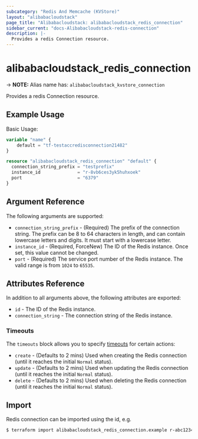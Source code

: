 ```yaml
---
subcategory: "Redis And Memcache (KVStore)"
layout: "alibabacloudstack"
page_title: "Alibabacloudstack: alibabacloudstack_redis_connection"
sidebar_current: "docs-Alibabacloudstack-redis-connection"
description: |- 
  Provides a redis Connection resource.
---
```


# alibabacloudstack_redis_connection
-> **NOTE:** Alias name has: `alibabacloudstack_kvstore_connection`

Provides a redis Connection resource.

## Example Usage

Basic Usage:

```terraform
variable "name" {
    default = "tf-testaccredisconnection21482"
}

resource "alibabacloudstack_redis_connection" "default" {
  connection_string_prefix = "testprefix"
  instance_id              = "r-8vb6ces3yk5huhxoek"
  port                     = "6379"
}
```

## Argument Reference

The following arguments are supported:

* `connection_string_prefix` - (Required) The prefix of the connection string. The prefix can be 8 to 64 characters in length, and can contain lowercase letters and digits. It must start with a lowercase letter.
* `instance_id` - (Required, ForceNew) The ID of the Redis instance. Once set, this value cannot be changed.
* `port` - (Required) The service port number of the Redis instance. The valid range is from `1024` to `65535`.

## Attributes Reference

In addition to all arguments above, the following attributes are exported:

* `id` - The ID of the Redis instance.
* `connection_string` - The connection string of the Redis instance.

### Timeouts

The `timeouts` block allows you to specify [timeouts](https://www.terraform.io/docs/configuration/resources.html#operation-timeouts) for certain actions:

* `create` - (Defaults to 2 mins) Used when creating the Redis connection (until it reaches the initial `Normal` status).
* `update` - (Defaults to 2 mins) Used when updating the Redis connection (until it reaches the initial `Normal` status).
* `delete` - (Defaults to 2 mins) Used when deleting the Redis connection (until it reaches the initial `Normal` status).

## Import

Redis connection can be imported using the id, e.g.

```bash
$ terraform import alibabacloudstack_redis_connection.example r-abc12345678
```